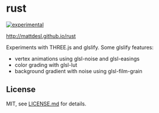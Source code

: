 # rust

[![experimental](http://badges.github.io/stability-badges/dist/experimental.svg)](http://github.com/badges/stability-badges)

http://mattdesl.github.io/rust

Experiments with THREE.js and glslify. Some glslify features:

- vertex animations using glsl-noise and glsl-easings
- color grading with glsl-lut
- background gradient with noise using glsl-film-grain

## License

MIT, see [LICENSE.md](http://github.com/mattdesl/rust/blob/master/LICENSE.md) for details.
